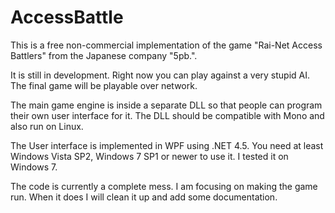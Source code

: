 # AccessBattle

This is a free non-commercial implementation of the game 
"Rai-Net Access Battlers" from the Japanese company  "5pb.".

It is still in development. Right now you can play against
a very stupid AI. The final game will be playable over network.

The main game engine is inside a separate DLL so that people
can program their own user interface for it. The DLL should
be compatible with Mono and also run on Linux.

The User interface is implemented in WPF using .NET 4.5.
You need at least Windows Vista SP2, Windows 7 SP1 or newer 
to use it. I tested it on Windows 7.

The code is currently a complete mess. I am focusing on
making the game run. When it does I will clean it up
and add some documentation.